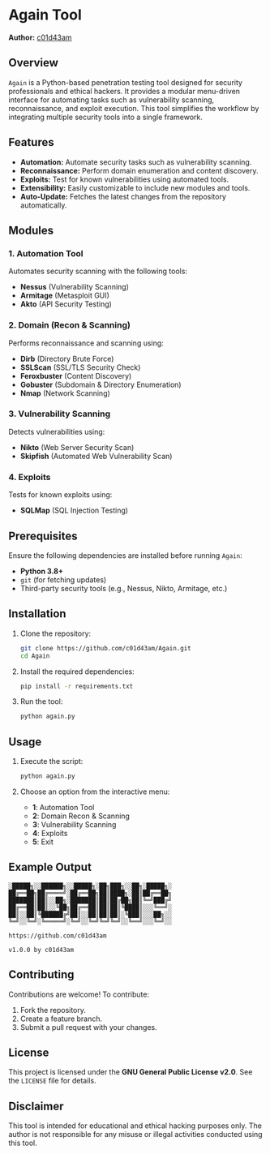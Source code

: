 # Again Tool

**Author:** [c01d43am](https://github.com/c01d43am)  

## Overview

`Again` is a Python-based penetration testing tool designed for security professionals and ethical hackers. It provides a modular menu-driven interface for automating tasks such as vulnerability scanning, reconnaissance, and exploit execution. This tool simplifies the workflow by integrating multiple security tools into a single framework.

## Features

- **Automation:** Automate security tasks such as vulnerability scanning.
- **Reconnaissance:** Perform domain enumeration and content discovery.
- **Exploits:** Test for known vulnerabilities using automated tools.
- **Extensibility:** Easily customizable to include new modules and tools.
- **Auto-Update:** Fetches the latest changes from the repository automatically.

## Modules

### 1. Automation Tool  
Automates security scanning with the following tools:
- **Nessus** (Vulnerability Scanning)
- **Armitage** (Metasploit GUI)
- **Akto** (API Security Testing)

### 2. Domain (Recon & Scanning)  
Performs reconnaissance and scanning using:
- **Dirb** (Directory Brute Force)
- **SSLScan** (SSL/TLS Security Check)
- **Feroxbuster** (Content Discovery)
- **Gobuster** (Subdomain & Directory Enumeration)
- **Nmap** (Network Scanning)

### 3. Vulnerability Scanning  
Detects vulnerabilities using:
- **Nikto** (Web Server Security Scan)
- **Skipfish** (Automated Web Vulnerability Scan)

### 4. Exploits  
Tests for known exploits using:
- **SQLMap** (SQL Injection Testing)

## Prerequisites

Ensure the following dependencies are installed before running `Again`:

- **Python 3.8+**
- `git` (for fetching updates)
- Third-party security tools (e.g., Nessus, Nikto, Armitage, etc.)

## Installation

1. Clone the repository:
   ```bash
   git clone https://github.com/c01d43am/Again.git
   cd Again
   ```

2. Install the required dependencies:
   ```bash
   pip install -r requirements.txt
   ```

3. Run the tool:
   ```bash
   python again.py
   ```

## Usage

1. Execute the script:
   ```bash
   python again.py
   ```

2. Choose an option from the interactive menu:
   - **1**: Automation Tool
   - **2**: Domain Recon & Scanning
   - **3**: Vulnerability Scanning
   - **4**: Exploits
   - **5**: Exit

## Example Output

```plaintext
░█████╗░░██████╗░░█████╗░██╗███╗░░██╗░█████╗░
██╔══██╗██╔════╝░██╔══██╗██║████╗░██║██╔══██╗
███████║██║░░██╗░███████║██║██╔██╗██║╚═╝███╔╝
██╔══██║██║░░╚██╗██╔══██║██║██║╚████║░░░╚══╝░
██║░░██║╚██████╔╝██║░░██║██║██║░╚███║░░░██╗░░
╚═╝░░╚═╝░╚═════╝░╚═╝░░╚═╝╚═╝╚═╝░░╚══╝░░░╚═╝░░

https://github.com/c01d43am

v1.0.0 by c01d43am
```

## Contributing

Contributions are welcome! To contribute:
1. Fork the repository.
2. Create a feature branch.
3. Submit a pull request with your changes.

## License

This project is licensed under the **GNU General Public License v2.0**. See the `LICENSE` file for details.

## Disclaimer

This tool is intended for educational and ethical hacking purposes only. The author is not responsible for any misuse or illegal activities conducted using this tool.

